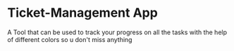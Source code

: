 # Ticket-Management App
A Tool that can be used to track your progress on all the tasks with the help of different colors so u don't miss anything
